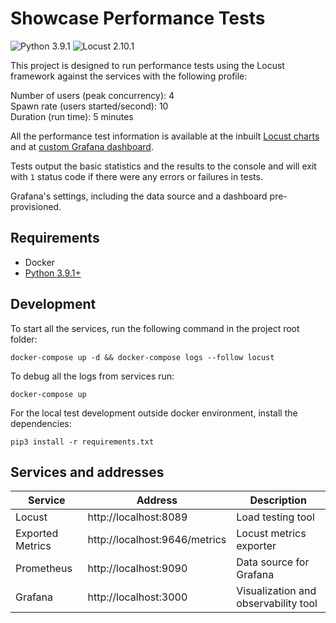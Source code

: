 # Showcase Performance Tests
![Python 3.9.1](https://img.shields.io/badge/Python-3.9.1-green.svg)
![Locust 2.10.1](https://img.shields.io/badge/Locust-2.10.1-purple.svg)

This project is designed to run performance tests using the Locust framework against the services with the following
profile:

Number of users (peak concurrency): 4 \
Spawn rate (users started/second): 10 \
Duration (run time): 5 minutes

All the performance test information is available at the inbuilt [Locust charts](http://localhost:8089) and at
[custom Grafana dashboard](http://localhost:3000/d/0WllLp6mq/locust-test).

Tests output the basic statistics and the results to the console and will exit with `1` status code if there were any
errors or failures in tests.

Grafana's settings, including the data source and a dashboard pre-provisioned.

## Requirements

* Docker
* [Python 3.9.1+](https://www.python.org/downloads/release/python-3910/)

## Development

To start all the services, run the following command in the project root folder:

    docker-compose up -d && docker-compose logs --follow locust

To debug all the logs from services run:

    docker-compose up

For the local test development outside docker environment, install the dependencies:

    pip3 install -r requirements.txt

## Services and addresses

| Service          | Address                       | Description                          |
|------------------|-------------------------------|--------------------------------------|
| Locust           | http://localhost:8089         | Load testing tool                    |
| Exported Metrics | http://localhost:9646/metrics | Locust metrics exporter              |
| Prometheus       | http://localhost:9090         | Data source for Grafana              |
| Grafana          | http://localhost:3000         | Visualization and observability tool |
